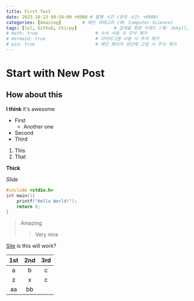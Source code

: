 ```yaml
---
title: First Test
date: 2025-10-23 00:50:00 +0900 # 발행 시간 (한국 시간: +0900)
categories: [Amazing]        # 메인 카테고리 (예: Computer Science)
tags: [lol, Github, Chirpy]              # 검색을 위한 키워드 (예: Jekyll, GitHub, Chirpy)
# math: true                      # 수식 사용 시 주석 제거
# mermaid: true                   # 다이어그램 사용 시 주석 제거
# pin: true                       # 메인 페이지 상단에 고정 시 주석 제거
---
```


# Start with New Post
## How about this

**I think** it's awesome

* First
    * Another one
* Second
* Third

1. This
2. That

__Thick__

*Slide*

```c
#include <stdio.h>
int main(){
    printf("Hello World!");
    return 0;
}
```    

> Amazing
> > Very nice

[Site](https://ahri2nd.xyz) is this will work?

| 1st | 2nd | 3rd |
|:---:|:---:|:---:|
| a | b | c |
| z | x | c |
| aa | bb |
